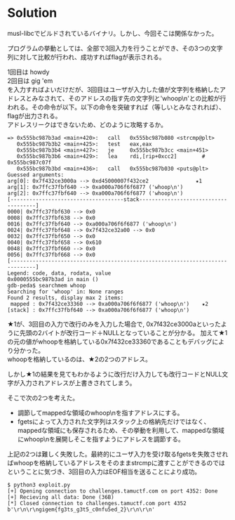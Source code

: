 # Solution
musl-libcでビルドされているバイナリ。しかし、今回そこは関係なかった。       
      
プログラムの挙動としては、全部で3回入力を行うことができ、その3つの文字列に対して比較が行われ、成功すればflagが表示される。             
           
1回目は howdy              
2回目は gig 'em                   
を入力すればよいだけだが、3回目はユーザが入力した値が文字列を格納したアドレスとみなされて、そのアドレスの指す先の文字列と'whoop\n'との比較が行われる。その命令が以下。以下の命令を突破すれば（等しいとみなされれば）、flagが出力される。             
アドレスリークはできないため、どのように攻略するか。                  

```
=> 0x555bc987b3ad <main+420>:   call   0x555bc987b080 <strcmp@plt>
   0x555bc987b3b2 <main+425>:   test   eax,eax
   0x555bc987b3b4 <main+427>:   je     0x555bc987b3cc <main+451>
   0x555bc987b3b6 <main+429>:   lea    rdi,[rip+0xcc2]        # 0x555bc987c07f
   0x555bc987b3bd <main+436>:   call   0x555bc987b030 <puts@plt>
Guessed arguments:
arg[0]: 0x7f432ce3000a --> 0xd45000007f432ce2               ★1
arg[1]: 0x7ffc37fbf640 --> 0xa000a706f6f6877 ('whoop\n')
arg[2]: 0x7ffc37fbf640 --> 0xa000a706f6f6877 ('whoop\n')
[------------------------------------stack-------------------------------------]
0000| 0x7ffc37fbf630 --> 0x0
0008| 0x7ffc37fbf638 --> 0x0
0016| 0x7ffc37fbf640 --> 0xa000a706f6f6877 ('whoop\n')
0024| 0x7ffc37fbf648 --> 0x7f432ce32a00 --> 0x0
0032| 0x7ffc37fbf650 --> 0x0
0040| 0x7ffc37fbf658 --> 0x610
0048| 0x7ffc37fbf660 --> 0x0
0056| 0x7ffc37fbf668 --> 0x0
[------------------------------------------------------------------------------]
Legend: code, data, rodata, value
0x0000555bc987b3ad in main ()
gdb-peda$ searchmem whoop
Searching for 'whoop' in: None ranges
Found 2 results, display max 2 items:
 mapped : 0x7f432ce33360 --> 0xa000a706f6f6877 ('whoop\n')    ★2
[stack] : 0x7ffc37fbf640 --> 0xa000a706f6f6877 ('whoop\n')
```

★1が、3回目の入力で改行のみを入力した場合で, 0x7f432ce3000aといったように先頭の2バイトが改行コード＋NULLとなっていることが分かる。
加えて★1の元の値がwhoopを格納している0x7f432ce33360であることもデバッグにより分かった。                    
whoopを格納しているのは、★2の2つのアドレス。                 
                    
しかし★1の結果を見てもわかるように改行だけ入力しても改行コードとNULL文字が入力されアドレスが上書きされてしまう。              
                   
そこで次の2つを考えた。                 
+ 調節してmappedな領域のwhoop\nを指すアドレスにする。
+ fgetsによって入力された文字列はスタック上の格納先だけではなく、mappedな領域にも保存されるため、その挙動を利用して、mappedな領域にwhoop\nを展開しそこを指すようにアドレスを調節する。
                
上記の2つは難しく失敗した。最終的にユーザ入力を受け取るfgetsを失敗させればwhoopを格納しているアドレスをそのままstrcmpに渡すことができるのではということに気づき、3回目の入力はEOF相当を送ることにより成功。             

```
$ python3 exploit.py
[+] Opening connection to challenges.tamuctf.com on port 4352: Done
[+] Recieving all data: Done (36B)
[*] Closed connection to challenges.tamuctf.com port 4352
b'\r\n\r\ngigem{fg3ts_g3t5_c0nfu5ed_2}\r\n\r\n'
```
